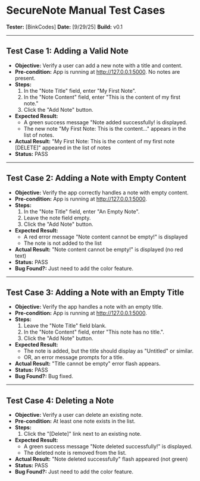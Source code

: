 # SecureNote Manual Test Cases

**Tester:** [BinkCodes]
**Date:** [9/29/25]
**Build:** v0.1

---

## Test Case 1: Adding a Valid Note

*   **Objective:** Verify a user can add a new note with a title and content.
*   **Pre-condition:** App is running at http://127.0.0.1:5000. No notes are present.
*   **Steps:** 
    1. In the "Note Title" field, enter "My First Note".
    2. In the "Note Content" field, enter "This is the content of my first note."
    3. Click the "Add Note" button.
*   **Expected Result:**
    *   A green success message "Note added successfully! is displayed.
    *   The new note "My First Note: This is the content..." appears in the list of notes.
*   **Actual Result:** "My First Note: This is the content of my first note [DELETE]" appeared in the list of notes
*   **Status:** PASS

---
## Test Case 2: Adding a Note with Empty Content

*   **Objective:** Verify the app correctly handles a note with empty content.
*   **Pre-condition:** App is running at http://127.0.0.1:5000.
*   **Steps:** 
    1. In the "Note Title" field, enter "An Empty Note".
    2. Leave the note field empty.
    3. Click the "Add Note" button.
*   **Expected Result:**
    *   A red error message "Note content cannot be empty!" is displayed
    *   The note is not added to the list
*   **Actual Result:** "Note content cannot be empty!" is displayed (no red text)
*   **Status:** PASS
*   **Bug Found?:** Just need to add the color feature.

---   
## Test Case 3: Adding a Note with an Empty Title

*   **Objective:** Verify the app handles a note with an empty title.
*   **Pre-condition:** App is running at http://127.0.0.1:5000.
*   **Steps:**
    1.  Leave the "Note Title" field blank.
    2.  In the "Note Content" field, enter "This note has no title.".
    3.  Click the "Add Note" button.
*   **Expected Result:**
    *   The note is added, but the title should display as "Untitled" or similar.
    *   OR, an error message prompts for a title.
*   **Actual Result:** "Title cannot be empty" error flash appears.
*   **Status:** PASS
*   **Bug Found?:** Bug fixed. 

---

## Test Case 4: Deleting a Note

*   **Objective:** Verify a user can delete an existing note.
*   **Pre-condition:** At least one note exists in the list.
*   **Steps:**
    1.  Click the "[Delete]" link next to an existing note.
*   **Expected Result:**
    *   A green success message "Note deleted successfully!" is displayed.
    *   The deleted note is removed from the list.
*   **Actual Result:** "Note deleted successfully" flash appeared (not green) 
*   **Status:** PASS
*   **Bug Found?:** Just need to add the color feature.